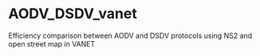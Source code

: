 # AODV_DSDV_vanet
Efficiency comparison between AODV and DSDV protocols using NS2 and open street map in VANET

